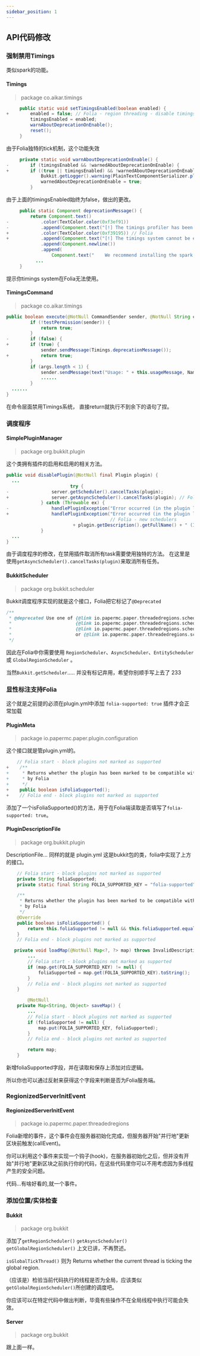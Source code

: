 ```yaml
---
sidebar_position: 1
---
```


## API代码修改

### 强制禁用Timings

类似spark的功能。 

#### Timings

> package co.aikar.timings

```java
     public static void setTimingsEnabled(boolean enabled) {
+        enabled = false; // Folia - region threading - disable timings
         timingsEnabled = enabled;
         warnAboutDeprecationOnEnable();
         reset();
     }
```

由于Folia独特的tick机制，这个功能失效

```java
     private static void warnAboutDeprecationOnEnable() {
-        if (timingsEnabled && !warnedAboutDeprecationOnEnable) {
+        if ((true || timingsEnabled) && !warnedAboutDeprecationOnEnable) { // Folia
             Bukkit.getLogger().warning(PlainTextComponentSerializer.plainText().serialize(deprecationMessage()));
             warnedAboutDeprecationOnEnable = true;
         }
```

由于上面的timingsEnabled始终为false，做出的更改。

```java
     public static Component deprecationMessage() {
         return Component.text()
-            .color(TextColor.color(0xf3ef91))
-            .append(Component.text("[!] The timings profiler has been enabled but has been scheduled for removal from Paper in the future."))
+            .color(TextColor.color(0xf39195)) // Folia
+            .append(Component.text("[!] The timings system cannot be enabled on Folia, and has been scheduled for removal from Paper in the future.")) // Folia
             .append(Component.newline())
             .append(
                 Component.text("    We recommend installing the spark profiler as a replacement: ")
           ...
     }
```

提示你timings system在Folia无法使用。

#### TimingsCommand

> package co.aikar.timings

```java
public boolean execute(@NotNull CommandSender sender, @NotNull String currentAlias, @NotNull String[] args) {
         if (!testPermission(sender)) {
             return true;
         }
-        if (false) {
+        if (true) {
             sender.sendMessage(Timings.deprecationMessage());
+            return true;
         }
         if (args.length < 1) {
             sender.sendMessage(text("Usage: " + this.usageMessage, NamedTextColor.RED));
             ......
         }
  ......
}
```

在命令层面禁用Timings系统， 直接return就执行不到余下的语句了捏。

### 调度程序

####  SimplePluginManager

> package org.bukkit.plugin

这个类拥有插件的启用和启用的相关方法。

```java
public void disablePlugin(@NotNull final Plugin plugin) { 
  ...
						try {
-                server.getScheduler().cancelTasks(plugin);
+                server.getAsyncScheduler().cancelTasks(plugin); // Folia - new schedulers
             } catch (Throwable ex) {
-                handlePluginException("Error occurred (in the plugin loader) while cancelling tasks for "
+                handlePluginException("Error occurred (in the plugin loader) while cancelling async tasks for " 
                                       // Folia - new schedulers
                         + plugin.getDescription().getFullName() + " (Is it up to date?)", ex, plugin); // Paper
             }
  ...
}
```

由于调度程序的修改，在禁用插件取消所有task需要使用独特的方法。 在这里是使用`getAsyncScheduler().cancelTasks(plugin)`来取消所有任务。

#### BukkitScheduler

> package org.bukkit.scheduler

Bukkit调度程序实现的就是这个接口，Folia把它标记了`@Deprecated` 

```java
/**
 * @deprecated Use one of {@link io.papermc.paper.threadedregions.scheduler.RegionScheduler},
 *                        {@link io.papermc.paper.threadedregions.scheduler.AsyncScheduler},
 *                        {@link io.papermc.paper.threadedregions.scheduler.EntityScheduler},
 *                        or {@link io.papermc.paper.threadedregions.scheduler.GlobalRegionScheduler}
 */
```

因此在Folia中你需要使用 `RegionScheduler`、`AsyncScheduler`、`EntityScheduler` 或 `GlobalRegionScheduler` 。

当然`Bukkit.getScheduler`.....  并没有标记弃用，希望你别顺手写上去了 233



### 显性标注支持Folia

这个就是之前提的必须在plugin.yml中添加 `folia-supported: true` 插件才会正常加载

#### PluginMeta

> package io.papermc.paper.plugin.configuration

这个接口就是管plugin.yml的。

```java
    // Folia start - block plugins not marked as supported
+    /**
+     * Returns whether the plugin has been marked to be compatible with regionised threading as provided
+     * by Folia
+     */
+    public boolean isFoliaSupported();
+    // Folia end - block plugins not marked as supported
```

添加了一个isFoliaSupported()的方法，用于在Folia端读取是否填写了`folia-supported: true`。



#### PluginDescriptionFile

> package org.bukkit.plugin

DescriptionFile... 同样的就是 plugin.yml 这是bukkit包的类，folia中实现了上方的接口。

```java
    // Folia start - block plugins not marked as supported
    private String foliaSupported;
    private static final String FOLIA_SUPPORTED_KEY = "folia-supported";

    /**
     * Returns whether the plugin has been marked to be compatible with regionised threading as provided
     * by Folia
     */
    @Override
    public boolean isFoliaSupported() {
        return this.foliaSupported != null && this.foliaSupported.equalsIgnoreCase("true");
    }
    // Folia end - block plugins not marked as supported
```

```java
   private void loadMap(@NotNull Map<?, ?> map) throws InvalidDescriptionException {
        ...
        // Folia start - block plugins not marked as supported
        if (map.get(FOLIA_SUPPORTED_KEY) != null) {
            foliaSupported = map.get(FOLIA_SUPPORTED_KEY).toString();
        }
        // Folia end - block plugins not marked as supported
    }
```

```java
 		@NotNull
    private Map<String, Object> saveMap() {
        ...
        // Folia start - block plugins not marked as supported
        if (foliaSupported != null) {
            map.put(FOLIA_SUPPORTED_KEY, foliaSupported);
        }
        // Folia end - block plugins not marked as supported

        return map;
    }
```

新增foliaSupported字段，并在读取和保存上添加对应逻辑。

所以你也可以通过反射来获得这个字段来判断是否为Folia服务端。


### RegionizedServerInitEvent

#### RegionizedServerInitEvent

> package io.papermc.paper.threadedregions

Folia新增的事件，这个事件会在服务器初始化完成，但服务器开始"并行地"更新区块前触发(callEvent)。

你可以利用这个事件来实现一个钩子(hook)，在服务器初始化之后，但并没有开始"并行地"更新区块之前执行你的代码，在这些代码里你可以不用考虑因为多线程产生的安全问题。

代码...有啥好看的,就一个事件。

### 添加位置/实体检查

#### Bukkit

> package org.bukkit

添加了`getRegionScheduler()` `getAsyncScheduler() ` `getGlobalRegionScheduler()`   上文已讲，不再赘述。

`isGlobalTickThread()` 则为 Returns whether the current thread is ticking the global region.

（应该是）检验当前代码执行的线程是否为全局，应该类似 `getGlobalRegionScheduler()`所创建的调度吧。

你应该可以在特定代码中做出判断，毕竟有些操作不在全局线程中执行可能会失效。

####  Server

> package org.bukkit

跟上面一样。

